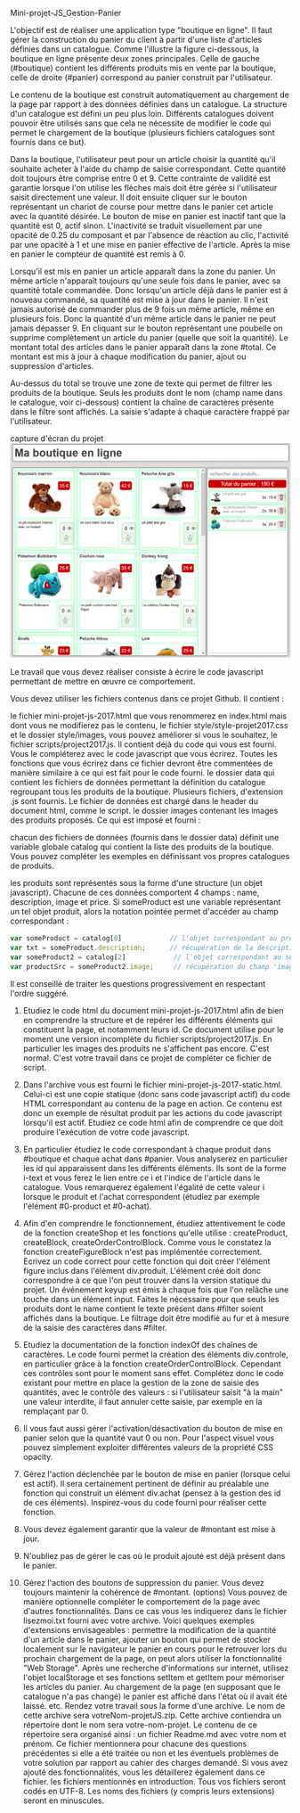 Mini-projet-JS_Gestion-Panier

L'objectif est de réaliser une application type "boutique en ligne". Il faut gérer la construction du panier du client à partir d'une liste d'articles définies dans un catalogue.
Comme l'illustre la figure ci-dessous, la boutique en ligne présente deux zones principales. Celle de gauche (#boutique) contient les différents produits mis en vente par la boutique, celle de droite (#panier) correspond au panier construit par l'utilisateur.

Le contenu de la boutique est construit automatiquement au chargement de la page par rapport à des données définies dans un catalogue. La structure d'un catalogue est défini un peu plus loin. Différents catalogues doivent pouvoir être utilisés sans que cela ne nécessite de modifier le code qui permet le chargement de la boutique (plusieurs fichiers catalogues sont fournis dans ce but).

Dans la boutique, l'utilisateur peut pour un article choisir la quantité qu'il souhaite acheter à l'aide du champ de saisie correspondant. Cette quantité doit toujours être comprise entre 0 et 9. Cette contrainte de validité est garantie lorsque l'on utilise les flèches mais doit être gérée si l'utilisateur saisit directement une valeur. Il doit ensuite cliquer sur le bouton représentant un chariot de course pour mettre dans le panier cet article avec la quantité désirée. Le bouton de mise en panier est inactif tant que la quantité est 0, actif sinon. L'inactivité se traduit visuellement par une opacité de 0.25 du composant et par l'absence de réaction au clic, l'activité par une opacité à 1 et une mise en panier effective de l'article. Après la mise en panier le compteur de quantité est remis à 0.

Lorsqu'il est mis en panier un article apparaît dans la zone du panier. Un même article n'apparaît toujours qu'une seule fois dans le panier, avec sa quantité totale commandée. Donc lorsqu'un article déjà dans le panier est à nouveau commandé, sa quantité est mise à jour dans le panier. Il n'est jamais autorisé de commander plus de 9 fois un même article, même en plusieurs fois. Donc la quantité d'un même article dans le panier ne peut jamais dépasser 9. En cliquant sur le bouton représentant une poubelle on supprime complètement un article du panier (quelle que soit la quantité). Le montant total des articles dans le panier apparaît dans la zone #total. Ce montant est mis à jour à chaque modification du panier, ajout ou suppression d'articles.

Au-dessus du total se trouve une zone de texte qui permet de filtrer les produits de la boutique. Seuls les produits dont le nom (champ name dans le catalogue, voir ci-dessous) contient la chaîne de caractères présente dans le filtre sont affichés. La saisie s'adapte à chaque caractère frappé par l'utilisateur.

capture d'écran du projet 
![Illustartion du projet](https://github.com/benbahri/Mini-projet-JS_Gestion-Panier/blob/master/illustration-projet.png "Illustarion du projet")

Le travail que vous devez réaliser consiste à écrire le code javascript permettant de mettre en œuvre ce comportement.

Vous devez utiliser les fichiers contenus dans ce projet Github. Il contient :

le fichier mini-projet-js-2017.html que vous renommerez en index.html mais dont vous ne modifierez pas le contenu,
le fichier style/style-projet2017.css et le dossier style/images, vous pouvez améliorer si vous le souhaitez,
le fichier scripts/project2017.js. Il contient déjà du code qui vous est fourni. Vous le compléterez avec le code javascript que vous écrirez. Toutes les fonctions que vous écrirez dans ce fichier devront être commentées de manière similaire à ce qui est fait pour le code fourni.
le dossier data qui contient les fichiers de données permettant la définition du catalogue regroupant tous les produits de la boutique. Plusieurs fichiers, d'extension .js sont fournis. Le fichier de données est chargé dans le header du document html, comme le script.
le dossier images contenant les images des produits proposés.
Ce qui est imposé et fourni :

chacun des fichiers de données (fournis dans le dossier data) définit une variable globale catalog qui contient la liste des produits de la boutique.
Vous pouvez compléter les exemples en définissant vos propres catalogues de produits.

les produits sont représentés sous la forme d'une structure (un objet javascript). Chacune de ces données comportent 4 champs : name, description, image et price. Si someProduct est une variable représentant un tel objet produit, alors la notation pointée permet d'accéder au champ correspondant :
```javascript
var someProduct = catalog[0]            // l'objet correspondant au premier produit est stocké dans 'someProduct'
var txt = someProduct.description;      // récupération de la description du produit (et rangement dans la variable 'txt')
var someProduct2 = catalog[2]            // l'objet correspondant au second produit est stocké dans 'someProduct'
var productSrc = someProduct2.image;     // récupération du champ 'image' du produit (et stockage dans la variable 'productSrc)
```
                
Il est conseillé de traiter les questions progressivement en respectant l'ordre suggéré.

1. Etudiez le code html du document mini-projet-js-2017.html afin de bien en comprendre la structure et de repérer les différents éléments qui constituent la page, et notamment leurs id.
Ce document utilise pour le moment une version incomplète du fichier scripts/project2017.js. En particulier les images des produits ne s'affichent pas encore. C'est normal. C'est votre travail dans ce projet de compléter ce fichier de script.

2. Dans l'archive vous est fourni le fichier mini-projet-js-2017-static.html. Celui-ci est une copie statique (donc sans code javascript actif) du code HTML correspondant au contenu de la page en action. Ce contenu est donc un exemple de résultat produit par les actions du code javascript lorsqu'il est actif.
Etudiez ce code html afin de comprendre ce que doit produire l'exécution de votre code javascript.

3. En particulier étudiez le code correspondant à chaque produit dans #boutique et chaque achat dans #panier. Vous analyserez en particulier les id qui apparaissent dans les différents éléments. Ils sont de la forme i-text et vous ferez le lien entre ce i et l'indice de l'article dans le catalogue. Vous remarquerez également l'égalité de cette valeur i lorsque le produit et l'achat correspondent (étudiez par exemple l'élément #0-product et #0-achat).

4. Afin d'en comprendre le fonctionnement, étudiez attentivement le code de la fonction createShop et les fonctions qu'elle utilise : createProduct, createBlock, createOrderControlBlock. 
Comme vous le constatez la fonction createFigureBlock n'est pas implémentée correctement. Ecrivez un code correct pour cette fonction qui doit créer l'élément figure inclus dans l'élément div.produit. L'élément créé doit donc correspondre à ce que l'on peut trouver dans la version statique du projet.
Un événement keyup est émis à chaque fois que l'on relâche une touche dans un élément input.
Faites le nécessaire pour que seuls les produits dont le name contient le texte présent dans #filter soient affichés dans la boutique. Le filtrage doit être modifié au fur et à mesure de la saisie des caractères dans #filter.

5. Etudiez la documentation de la fonction indexOf des chaînes de caractères.
Le code fourni permet la création des éléments div.controle, en particulier grâce à la fonction createOrderControlBlock. Cependant ces contrôles sont pour le moment sans effet.
Complétez donc le code existant pour mettre en place la gestion de la zone de saisie des quantités, avec le contrôle des valeurs : si l'utilisateur saisit "à la main" une valeur interdite, il faut annuler cette saisie, par exemple en la remplaçant par 0.

6. Il vous faut aussi gérer l'activation/désactivation du bouton de mise en panier selon que la quantité vaut 0 ou non. Pour l'aspect visuel vous pouvez simplement exploiter différentes valeurs de la propriété CSS opacity.

7. Gérez l'action déclenchée par le bouton de mise en panier (lorsque celui est actif).
Il sera certainement pertinent de définir au préalable une fonction qui construit un élément div.achat (pensez à la gestion des id de ces éléments). Inspirez-vous du code fourni pour réaliser cette fonction.

8. Vous devez également garantir que la valeur de #montant est mise à jour.

9. N'oubliez pas de gérer le cas où le produit ajouté est déjà présent dans le panier.

10. Gérez l'action des boutons de suppression du panier. Vous devez toujours maintenir la cohérence de #montant.
(options) Vous pouvez de manière optionnelle compléter le comportement de la page avec d'autres fonctionnalités. Dans ce cas vous les indiquerez dans le fichier lisezmoi.txt fourni avec votre archive. Voici quelques exemples d'extensions envisageables :
permettre la modification de la quantité d'un article dans le panier,
ajouter un bouton qui permet de stocker localement sur le navigateur le panier en cours pour le retrouver lors du prochain chargement de la page, on peut alors utiliser la fonctionnalité "Web Storage". Après une recherche d'informations sur internet, utilisez l'objet localStorage et ses fonctions setItem et getItem pour mémoriser les articles du panier. Au chargement de la page (en supposant que le catalogue n'a pas changé) le panier est affiché dans l'état où il avait été laissé.
etc.
Rendez votre travail sous la forme d'une archive. Le nom de cette archive sera votreNom-projetJS.zip. Cette archive contiendra un répertoire dont le nom sera votre-nom-projet. Le contenu de ce répertoire sera organisé ainsi :
un fichier Readme.md avec votre nom et prénom. Ce fichier mentionnera pour chacune des questions précédentes si elle a été traitée ou non et les éventuels problèmes de votre solution par rapport au cahier des charges demandé. Si vous avez ajouté des fonctionnalités, vous les détaillerez également dans ce fichier.
les fichiers mentionnés en introduction.
Tous vos fichiers seront codés en UTF-8. Les noms des fichiers (y compris leurs extensions) seront en minuscules.
